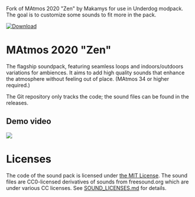 Fork of MAtmos 2020 "Zen" by Makamys for use in Underdog modpack.
The goal is to customize some sounds to fit more in the pack.

[![Download](https://img.shields.io/badge/-soundpack%20download-brightgreen)](https://github.com/makamys/MAtmos-2020-Zen/releases)

# MAtmos 2020 "Zen"
The flagship soundpack, featuring seamless loops and indoors/outdoors variations for ambiences. It aims to add high quality sounds that enhance the atmosphere without feeling out of place. (MAtmos 34 or higher required.)

The Git repository only tracks the code; the sound files can be found in the releases.

## Demo video
[![](http://img.youtube.com/vi/3F85g3e2_MY/0.jpg)](http://www.youtube.com/watch?v=3F85g3e2_MY "")

# Licenses
The code of the sound pack is licensed under [the MIT License](LICENSE). The sound files are CC0-licensed derivatives of sounds from freesound.org which are under various CC licenses. See [SOUND_LICENSES.md](SOUND_LICENSES.md) for details.
